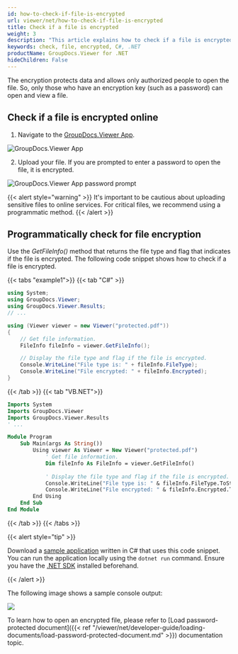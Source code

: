 ```yaml
---
id: how-to-check-if-file-is-encrypted
url: viewer/net/how-to-check-if-file-is-encrypted
title: Check if a file is encrypted
weight: 3
description: "This article explains how to check if a file is encrypted using .NET / C# with GroupDocs.Viewer for .NET."
keywords: check, file, encrypted, C#, .NET
productName: GroupDocs.Viewer for .NET
hideChildren: False
---
```


The encryption protects data and allows only authorized people to open the file. So, only those who have an encryption key (such as a password) can open and view a file.

## Check if a file is encrypted online

1. Navigate to the [GroupDocs.Viewer App](https://products.groupdocs.app/viewer/total). 

![GroupDocs.Viewer App](/viewer/net/images/developer-guide/retrieving-document-information/how-to-check-if-file-is-encrypted/viewe-app-upload-file.png)

2. Upload your file. If you are prompted to enter a password to open the file, it is encrypted.

![GroupDocs.Viewer App password prompt](/viewer/net/images/developer-guide/retrieving-document-information/how-to-check-if-file-is-encrypted/viewe-app-password-prompt.png)

{{< alert style="warning" >}}
It's important to be cautious about uploading sensitive files to online services. For critical files, we recommend using a programmatic method.
{{< /alert >}}

## Programmatically check for file encryption

Use the _GetFileInfo()_ method that returns the file type and flag that indicates if the file is encrypted. The following code snippet shows how to check if a file is encrypted. 

{{< tabs "example1">}}
{{< tab "C#" >}}
```csharp
using System;
using GroupDocs.Viewer;
using GroupDocs.Viewer.Results;
// ...

using (Viewer viewer = new Viewer("protected.pdf"))
{
    // Get file information.
    FileInfo fileInfo = viewer.GetFileInfo();

    // Display the file type and flag if the file is encrypted.
    Console.WriteLine("File type is: " + fileInfo.FileType);
    Console.WriteLine("File encrypted: " + fileInfo.Encrypted);
}
```
{{< /tab >}}
{{< tab "VB.NET">}}
```vb
Imports System
Imports GroupDocs.Viewer
Imports GroupDocs.Viewer.Results
' ...

Module Program
    Sub Main(args As String())
        Using viewer As Viewer = New Viewer("protected.pdf")
            ' Get file information.
            Dim fileInfo As FileInfo = viewer.GetFileInfo()
        
            ' Display the file type and flag if the file is encrypted.
            Console.WriteLine("File type is: " & fileInfo.FileType.ToString())
            Console.WriteLine("File encrypted: " & fileInfo.Encrypted.ToString())
        End Using
    End Sub
End Module
```
{{< /tab >}}
{{< /tabs >}}

{{< alert style="tip" >}}

Download a [sample application](/viewer/net/sample-apps/developer-guide/retrieving-document-information/how-to-check-if-file-is-encrypted/how-to-check-if-file-is-encrypted.zip) written in C# that uses this code snippet. You can run the application locally using the `dotnet run` command. Ensure you have the [.NET SDK](https://dotnet.microsoft.com/download) installed beforehand.

{{< /alert >}}

The following image shows a sample console output:

![](/viewer/net/images/how-to-check-if-file-is-encrypted.png)

To learn how to open an encrypted file, please refer to [Load password-protected document]({{< ref "/viewer/net/developer-guide/loading-documents/load-password-protected-document.md" >}}) documentation topic.
